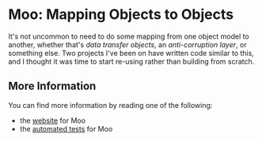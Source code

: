 # Moo: Mapping Objects to Objects

It's not uncommon to need to do some mapping from one object model to another, whether that's
_data transfer objects_, an _anti-corruption layer_, or something else.  Two projects I've been on
have written code similar to this, and I thought it was time to start re-using rather than
building from scratch.

## More Information

You can find more information by reading one of the following:

* the [website](http://geoffreywiseman.github.com/Moo) for Moo   
* the [automated tests](http://github.com/geoffreywiseman/Moo/tree/master/src/test/java/com/codiform/moo/) for Moo  

